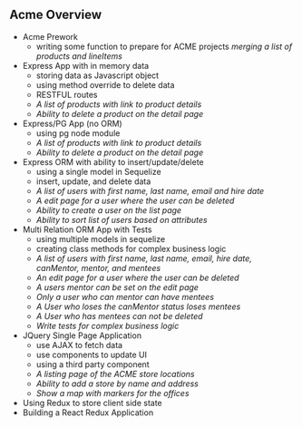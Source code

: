 ## Acme Overview

- Acme Prework
  - writing some function to prepare for ACME projects
  *merging a list of products and lineItems*
- Express App with in memory data 
  - storing data as Javascript object
  - using method override to delete data
  - RESTFUL routes
  - *A list of products with link to product details*
  - *Ability to delete a product on the detail page*
- Express/PG App (no ORM)
  - using pg node module
  - *A list of products with link to product details*
  - *Ability to delete a product on the detail page*
- Express ORM with ability to insert/update/delete 
  - using a single model in Sequelize
  - insert, update, and delete data
  - *A list of users with first name, last name, email and hire date*
  - *A edit page for a user where the user can be deleted*
  - *Ability to create a user on the list page* 
  - *Ability to sort list of users based on attributes* 
- Multi Relation ORM App with Tests
  - using multiple models in sequelize
  - creating class methods for complex business logic
  - *A list of users with first name, last name, email, hire date, canMentor, mentor, and mentees*
  - *An edit page for a user where the user can be deleted*
  - *A users mentor can be set on the edit page*
  - *Only a user who can mentor can have mentees*
  - *A User who loses the canMentor status loses mentees*
  - *A User who has mentees can not be deleted*
  - *Write tests for complex business logic*
- JQuery Single Page Application
  - use AJAX to fetch data
  - use components to update UI
  - using a third party component
  - *A listing page of the ACME store locations*
  - *Ability to add a store by name and address*
  - *Show a map with markers for the offices*
- Using Redux to store client side state
- Building a React Redux Application
